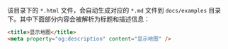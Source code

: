 该目录下的 `*.html` 文件，会自动生成对应的 `*.md` 文件到 `docs/examples` 目录下。其中下面部分内容会被解析为标题和描述信息：

```html
<title>显示地图</title>
<meta property="og:description" content="显示地图" />
```